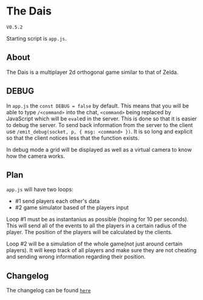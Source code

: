 # The Dais
`V0.5.2`

Starting script is `app.js`.

## About

The Dais is a multiplayer 2d orthogonal game similar to that of Zelda.

## DEBUG

In `app.js` the `const DEBUG = false` by default. This means that you will be able to type `/<command>` into the chat, `<command>` being replaced by JavaScript which will be `eval`ed in the server. This is done so that it is easier to debug the server. To send back information from the server to the client use `/emit_debug(socket, p, { msg: <command> })`. It is so long and explicit so that the client notices less that the function exists.

In debug mode a grid will be displayed as well as a virtual camera to know how the camera works.

## Plan

`app.js` will have two loops:
- #1 send players each other's data
- #2 game simulator based of the players input

Loop #1 must be as instantanius as possible (hoping for 10 per seconds). This will send all of the events to all the players in a certain radius of the player. The position of the players will be calculated by the clients.

Loop #2 will be a simulation of the whole game(not just around certain players). It will keep track of all players and make sure they are not cheating and sending wrong information regarding their position.

## Changelog

The changelog can be found [`here`](CHANGELOG.md)
